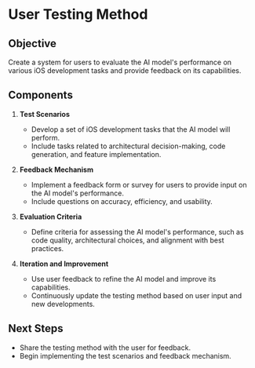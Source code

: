 # User Testing Method

## Objective
Create a system for users to evaluate the AI model's performance on various iOS development tasks and provide feedback on its capabilities.

## Components

1. **Test Scenarios**
   - Develop a set of iOS development tasks that the AI model will perform.
   - Include tasks related to architectural decision-making, code generation, and feature implementation.

2. **Feedback Mechanism**
   - Implement a feedback form or survey for users to provide input on the AI model's performance.
   - Include questions on accuracy, efficiency, and usability.

3. **Evaluation Criteria**
   - Define criteria for assessing the AI model's performance, such as code quality, architectural choices, and alignment with best practices.

4. **Iteration and Improvement**
   - Use user feedback to refine the AI model and improve its capabilities.
   - Continuously update the testing method based on user input and new developments.

## Next Steps
- Share the testing method with the user for feedback.
- Begin implementing the test scenarios and feedback mechanism.
